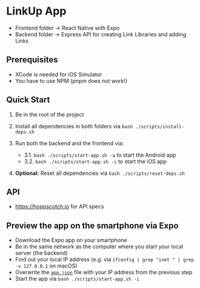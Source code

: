 # LinkUp App

- Frontend folder -> React Native with Expo
- Backend folder -> Express API for creating Link Libraries and adding Links

## Prerequisites

- XCode is needed for iOS Simulator
- You have to use NPM (pnpm does not work!)

## Quick Start

1. Be in the root of the project
2. Install all dependencies in both folders via `bash ./scripts/install-deps.sh`
3. Run both the backend and the frontend via:

   - 3.1. `bash ./scripts/start-app.sh -a` to start the Android app
   - 3.2. `bash ./scripts/start-app.sh -i` to start the iOS app

4. **Optional:** Reset all dependencies via `bash ./scripts/reset-deps.sh`

## API

- <https://hoppscotch.io> for API specs

## Preview the app on the smartphone via Expo

- Download the Expo app on your smartphone
- Be in the same network as the computer where you start your local server (the backend)
- Find out your local IP address (e.g. via `ifconfig | grep "inet " | grep -v 127.0.0.1` on macOS)
- Overwrite the [`app.json`](./frontend/app.json) file with your IP address from the previous step
- Start the app via `bash ./scripts/start-app.sh -i`
